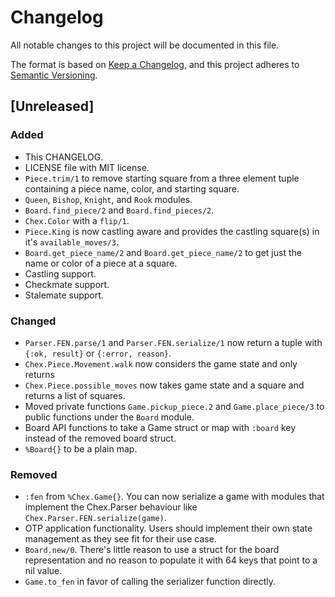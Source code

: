 # Changelog

All notable changes to this project will be documented in this file.

The format is based on [Keep a Changelog](https://keepachangelog.com/en/1.0.0/),
and this project adheres to [Semantic Versioning](https://semver.org/spec/v2.0.0.html).

## [Unreleased]

### Added

- This CHANGELOG.
- LICENSE file with MIT license.
- `Piece.trim/1` to remove starting square from a three element tuple
    containing a piece name, color, and starting square.
- `Queen`, `Bishop`, `Knight`, and `Rook` modules.
- `Board.find_piece/2` and `Board.find_pieces/2`.
- `Chex.Color` with a `flip/1`.
- `Piece.King` is now castling aware and provides the castling square(s) in it's
    `available_moves/3`.
- `Board.get_piece_name/2` and `Board.get_piece_name/2` to get just the name or
    color of a piece at a square.
- Castling support.
- Checkmate support.
- Stalemate support.

### Changed

- `Parser.FEN.parse/1` and `Parser.FEN.serialize/1` now return a tuple with
    `{:ok, result}` or `{:error, reason}`.
- `Chex.Piece.Movement.walk` now considers the game state and only returns
- `Chex.Piece.possible_moves` now takes game state and a square and returns a
    list of squares.
- Moved private functions `Game.pickup_piece.2` and `Game.place_piece/3` to
    public functions under the `Board` module.
- Board API functions to take a Game struct or map with `:board` key instead of
    the removed board struct.
- `%Board{}` to be a plain map.

### Removed

- `:fen` from `%Chex.Game{}`. You can now serialize a game with modules that
    implement the Chex.Parser behaviour like `Chex.Parser.FEN.serialize(game)`.
- OTP application functionality. Users should implement their own state
    management as they see fit for their use case.
- `Board.new/0`. There's little reason to use a struct for the board
    representation and no reason to populate it with 64 keys that point to a nil
    value.
- `Game.to_fen` in favor of calling the serializer function directly.
